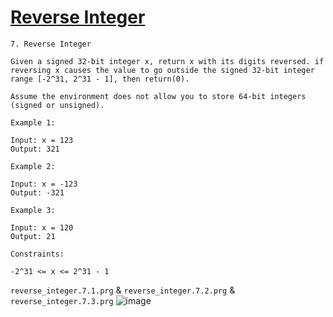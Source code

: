 # [Reverse Integer](https://leetcode.com/problems/reverse-integer/description/)

    7. Reverse Integer

    Given a signed 32-bit integer x, return x with its digits reversed. if reversing x causes the value to go outside the signed 32-bit integer range [-2^31, 2^31 - 1], then return(0).

    Assume the environment does not allow you to store 64-bit integers (signed or unsigned).

    Example 1:

    Input: x = 123
    Output: 321

    Example 2:

    Input: x = -123
    Output: -321

    Example 3:

    Input: x = 120
    Output: 21

    Constraints:

    -2^31 <= x <= 2^31 - 1

`reverse_integer.7.1.prg` & `reverse_integer.7.2.prg` & `reverse_integer.7.3.prg`
![image](https://github.com/user-attachments/assets/89536215-0ee6-4b12-91c3-7b061b620e55)



